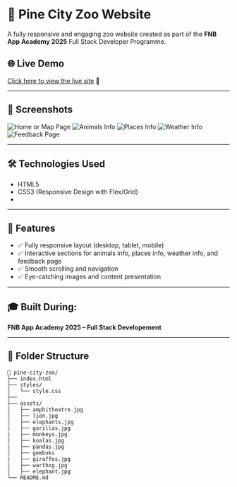# 🦁 Pine City Zoo Website

A fully responsive and engaging zoo website created as part of the **FNB App Academy 2025** Full Stack Developer Programme.

## 🌐 Live Demo
[Click here to view the live site](https://688d64819c083ef13daf0a8f--heartfelt-baklava-1db787.netlify.app/) 🔗

---

## 📸 Screenshots

![Home or Map Page](screenshots/homepage.png)
![Animals Info](screenshots/animal-section.png)
![Places Info](screenshots/homepage.png)
![Weather Info](screenshots/animal-section.png)
![Feedback Page](screenshots/homepage.png)


---

## 🛠️ Technologies Used
- HTML5  
- CSS3 (Responsive Design with Flex/Grid)
- [Hosting]: Netlify 

---

## 📁 Features
- ✅ Fully responsive layout (desktop, tablet, mobile)
- ✅ Interactive sections for animals info, places info, weather info, and feedback page
- ✅ Smooth scrolling and navigation
- ✅ Eye-catching images and content presentation

---

## 🎓 Built During:
**FNB App Academy 2025 – Full Stack Developement**

---

## 📂 Folder Structure

```plaintext
📁 pine-city-zoo/
├── index.html
├── styles/
│   └── style.css
├── 
├── assets/
|   ├── amphitheatre.jpg
│   ├── lion.jpg
|   ├── elephants.jpg
|   ├── gorillas.jpg
|   ├── monkeys.jpg
|   ├── koalas.jpg
|   ├── pandas.jpg
|   ├── gemboks
|   ├── giraffes.jpg
|   ├── warthog.jpg
│   ├── elephant.jpg
└── README.md
